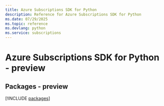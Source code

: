 ```yaml
---
title: Azure Subscriptions SDK for Python
description: Reference for Azure Subscriptions SDK for Python
ms.date: 07/29/2025
ms.topic: reference
ms.devlang: python
ms.service: subscriptions
---
```

# Azure Subscriptions SDK for Python - preview
## Packages - preview
[!INCLUDE [packages](subscriptions-index.md)]
